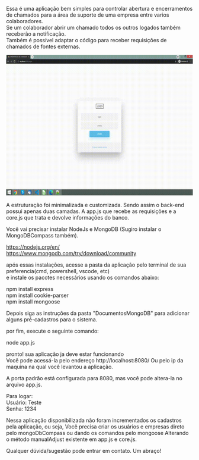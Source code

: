 Essa é uma aplicação bem simples para controlar abertura e encerramentos de chamados
para a área de suporte de uma empresa entre varios colaboradores.<br>
Se um colaborador abrir um chamado todos os outros logados também receberão a notificação.<br>
Também é possível adaptar o código para receber requisições de chamados de fontes externas.

![Alt Text](https://github.com/SilRodrigo/SupportOrganizer/blob/main/Demo/demo1.gif)

A estruturação foi minimalizada e customizada. Sendo assim o back-end possui apenas duas camadas.
A app.js que recebe as requisições e a core.js que trata e devolve informações do banco.

Você vai precisar instalar NodeJs e MongoDB (Sugiro instalar o MongoDBCompass também).

https://nodejs.org/en/ <br>
https://www.mongodb.com/try/download/community

após essas instalações, acesse a pasta da aplicação pelo terminal de sua preferencia(cmd, powershell, vscode, etc) <br>
e instale os pacotes necessários usando os comandos abaixo: <br>

npm install express <br>
npm install cookie-parser <br>
npm install mongoose <br>

Depois siga as instruções da pasta "DocumentosMongoDB" para adicionar alguns pré-cadastros para o sistema.

por fim, execute o seguinte comando:

node app.js

pronto! sua aplicação ja deve estar funcionando <br>
Você pode acessá-la pelo endereço http://localhost:8080/
Ou pelo ip da maquina na qual você levantou a aplicação.

A porta padrão está configurada para 8080, mas você pode altera-la no arquivo app.js.

Para logar: <br>
Usuário: Teste <br>
Senha: 1234

Nessa aplicação disponibilizada não foram incrementados os cadastros pela aplicação, ou seja,
Você precisa criar os usuários e empresas direto pelo mongoDbCompass ou dando os comandos pelo mongoose
Alterando o método manualAdjust existente em app.js e core.js.

Qualquer dúvida/sugestão pode entrar em contato.
Um abraço!
